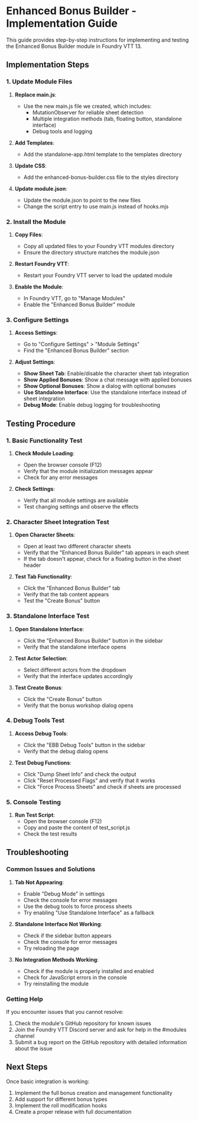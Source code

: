 # Enhanced Bonus Builder - Implementation Guide

This guide provides step-by-step instructions for implementing and testing the Enhanced Bonus Builder module in Foundry VTT 13.

## Implementation Steps

### 1. Update Module Files

1. **Replace main.js**:
   - Use the new main.js file we created, which includes:
     - MutationObserver for reliable sheet detection
     - Multiple integration methods (tab, floating button, standalone interface)
     - Debug tools and logging

2. **Add Templates**:
   - Add the standalone-app.html template to the templates directory

3. **Update CSS**:
   - Add the enhanced-bonus-builder.css file to the styles directory

4. **Update module.json**:
   - Update the module.json to point to the new files
   - Change the script entry to use main.js instead of hooks.mjs

### 2. Install the Module

1. **Copy Files**:
   - Copy all updated files to your Foundry VTT modules directory
   - Ensure the directory structure matches the module.json

2. **Restart Foundry VTT**:
   - Restart your Foundry VTT server to load the updated module

3. **Enable the Module**:
   - In Foundry VTT, go to "Manage Modules"
   - Enable the "Enhanced Bonus Builder" module

### 3. Configure Settings

1. **Access Settings**:
   - Go to "Configure Settings" > "Module Settings"
   - Find the "Enhanced Bonus Builder" section

2. **Adjust Settings**:
   - **Show Sheet Tab**: Enable/disable the character sheet tab integration
   - **Show Applied Bonuses**: Show a chat message with applied bonuses
   - **Show Optional Bonuses**: Show a dialog with optional bonuses
   - **Use Standalone Interface**: Use the standalone interface instead of sheet integration
   - **Debug Mode**: Enable debug logging for troubleshooting

## Testing Procedure

### 1. Basic Functionality Test

1. **Check Module Loading**:
   - Open the browser console (F12)
   - Verify that the module initialization messages appear
   - Check for any error messages

2. **Check Settings**:
   - Verify that all module settings are available
   - Test changing settings and observe the effects

### 2. Character Sheet Integration Test

1. **Open Character Sheets**:
   - Open at least two different character sheets
   - Verify that the "Enhanced Bonus Builder" tab appears in each sheet
   - If the tab doesn't appear, check for a floating button in the sheet header

2. **Test Tab Functionality**:
   - Click the "Enhanced Bonus Builder" tab
   - Verify that the tab content appears
   - Test the "Create Bonus" button

### 3. Standalone Interface Test

1. **Open Standalone Interface**:
   - Click the "Enhanced Bonus Builder" button in the sidebar
   - Verify that the standalone interface opens

2. **Test Actor Selection**:
   - Select different actors from the dropdown
   - Verify that the interface updates accordingly

3. **Test Create Bonus**:
   - Click the "Create Bonus" button
   - Verify that the bonus workshop dialog opens

### 4. Debug Tools Test

1. **Access Debug Tools**:
   - Click the "EBB Debug Tools" button in the sidebar
   - Verify that the debug dialog opens

2. **Test Debug Functions**:
   - Click "Dump Sheet Info" and check the output
   - Click "Reset Processed Flags" and verify that it works
   - Click "Force Process Sheets" and check if sheets are processed

### 5. Console Testing

1. **Run Test Script**:
   - Open the browser console (F12)
   - Copy and paste the content of test_script.js
   - Check the test results

## Troubleshooting

### Common Issues and Solutions

1. **Tab Not Appearing**:
   - Enable "Debug Mode" in settings
   - Check the console for error messages
   - Use the debug tools to force process sheets
   - Try enabling "Use Standalone Interface" as a fallback

2. **Standalone Interface Not Working**:
   - Check if the sidebar button appears
   - Check the console for error messages
   - Try reloading the page

3. **No Integration Methods Working**:
   - Check if the module is properly installed and enabled
   - Check for JavaScript errors in the console
   - Try reinstalling the module

### Getting Help

If you encounter issues that you cannot resolve:

1. Check the module's GitHub repository for known issues
2. Join the Foundry VTT Discord server and ask for help in the #modules channel
3. Submit a bug report on the GitHub repository with detailed information about the issue

## Next Steps

Once basic integration is working:

1. Implement the full bonus creation and management functionality
2. Add support for different bonus types
3. Implement the roll modification hooks
4. Create a proper release with full documentation